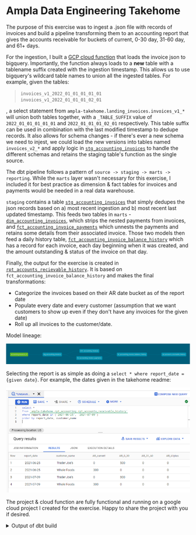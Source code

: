 # Ampla Data Engineering Takehome

The purpose of this exercise was to ingest a .json file with records of invoices and build a pipeline transforming them to an accounting report that gives the accounts receivable for buckets of current, 0-30 day, 31-60 day, and 61+ days.  

For the ingestion, I built a [GCP cloud function](pipelines/cloud-functions/invoice-ingest/) that loads the invoice json to bigquery. Importantly, the function always loads to a **new** table with a tablename suffix created with the ingestion timestamp.  This allows us to use bigquery's wildcard table names to union all the ingested tables.  For example, given the tables: 

> `invoices_v1_2022_01_01_01_01_01`\
> `invoices_v1_2022_01_01_01_02_01`

, a select statement from `ampla-takehome.landing_invoices.invoices_v1_*` will union both tables together, with a `_TABLE_SUFFIX` value of `2022_01_01_01_01_01` and `2022_01_01_01_02_01` respectively.  This table suffix can be used in combination with the last modified timestamp to dedupe records.  It also allows for schema changes - if there's ever a new schema we need to injest, we could load the new versions into tables named `invoices_v2_*` and apply logic in [`stg_accounting_invoices`](models/staging/accounting/stg_accounting_invoices.sql) to handle the different schemas and retains the staging table's function as the single source.

The dbt pipeline follows a pattern of `source -> staging -> marts -> reporting`.  While the `marts` layer wasn't necessary for this exercise, I included it for best practice as dimension & fact tables for invoices and payments would be needed in a real data warehouse.

`staging` contains a table [`stg_accounting_invoices`](models/staging/accounting/stg_accounting_invoices.sql) that simply dedupes the json records based on a) most recent ingestion and b) most recent last updated timestamp.  This feeds two tables in `marts` - [`dim_accounting_invoices`](models/marts/accounting/dim_accounting_invoices.sql), which strips the nested payments from invoices, and [`fct_accounting_invoice_payments`](models/marts/accounting/fct_accounting_invoice_payments.sql) which unnests the payments and retains some details from their associated invoice.  Those two models then feed a daily history table, [`fct_accounting_invoice_balance_history`](models/marts/accounting/fct_accounting_invoice_balance_history.sql) which has a record for each invoice, each day beginning when it was created, and the amount outstanding & status of the invoice on that day.  

Finally, the output for the exercise is created in [`rpt_accounts_recievable_history`](models/reporting/accounting/rpt_accounts_receivable_history.sql).  It is based on  `fct_accounting_invoice_balance_history` and makes the final transformations: 
- Categorize the invoices based on their AR date bucket as of the report date
- Populate every date and every customer (assumption that we want customers to show up even if they don't have any invoices for the given date)
- Roll up all invoices to the customer/date. 

Model lineage: 

![Model lineage](model_lineage.PNG)

Selecting the report is as simple as doing a `select * where report_date = {given date}`.  For example, the dates given in the takehome readme:

![Results](example_output.PNG)


The project & cloud function are fully functional and running on a google cloud project I created for the exercise.  Happy to share the project with you if desired.  

<details><summary>Output of dbt build</summary>

```
(venv) lpope@MSI:~/github/ampla-takehome$ dbt build
03:54:33  Running with dbt=1.0.4
03:54:33  Found 5 models, 12 tests, 0 snapshots, 0 analyses, 189 macros, 0 operations, 0 seed files, 1 source, 0 exposures, 0 metrics
03:54:33  
03:54:34  Concurrency: 4 threads (target='dev')
03:54:34  
03:54:34  1 of 17 START view model stg_accounting.stg_accounting_invoices................. [RUN]
03:54:35  1 of 17 OK created view model stg_accounting.stg_accounting_invoices............ [OK in 0.65s]
03:54:35  2 of 17 START test not_null_stg_accounting_invoices_invoice_id.................. [RUN]
03:54:35  3 of 17 START test unique_stg_accounting_invoices_invoice_id.................... [RUN]
03:54:37  3 of 17 PASS unique_stg_accounting_invoices_invoice_id.......................... [PASS in 1.73s]
03:54:37  2 of 17 PASS not_null_stg_accounting_invoices_invoice_id........................ [PASS in 1.74s]
03:54:37  4 of 17 START table model accounting.dim_accounting_invoices.................... [RUN]
03:54:37  5 of 17 START table model accounting.fct_accounting_invoice_payments............ [RUN]
03:54:40  5 of 17 OK created table model accounting.fct_accounting_invoice_payments....... [CREATE TABLE (6.0 rows, 3.4 KB processed) in 3.19s]
03:54:40  6 of 17 START test not_null_fct_accounting_invoice_payments_invoice_id.......... [RUN]
03:54:40  7 of 17 START test not_null_fct_accounting_invoice_payments_payment_id.......... [RUN]
03:54:40  8 of 17 START test unique_fct_accounting_invoice_payments_payment_id............ [RUN]
03:54:40  4 of 17 OK created table model accounting.dim_accounting_invoices............... [CREATE TABLE (4.0 rows, 3.8 KB processed) in 3.21s]
03:54:40  9 of 17 START test not_null_dim_accounting_invoices_invoice_id.................. [RUN]
03:54:41  9 of 17 PASS not_null_dim_accounting_invoices_invoice_id........................ [PASS in 1.39s]
03:54:41  8 of 17 PASS unique_fct_accounting_invoice_payments_payment_id.................. [PASS in 1.43s]
03:54:41  7 of 17 PASS not_null_fct_accounting_invoice_payments_payment_id................ [PASS in 1.44s]
03:54:41  6 of 17 PASS not_null_fct_accounting_invoice_payments_invoice_id................ [PASS in 1.44s]
03:54:41  10 of 17 START test relationships_fct_accounting_invoice_payments_invoice_id__invoice_id__ref_dim_accounting_invoices_ [RUN]
03:54:41  11 of 17 START test unique_dim_accounting_invoices_invoice_id................... [RUN]
03:54:43  10 of 17 PASS relationships_fct_accounting_invoice_payments_invoice_id__invoice_id__ref_dim_accounting_invoices_ [PASS in 1.51s]
03:54:43  11 of 17 PASS unique_dim_accounting_invoices_invoice_id......................... [PASS in 1.51s]
03:54:43  12 of 17 START table model accounting.fct_accounting_invoice_balance_history.... [RUN]
03:54:47  12 of 17 OK created table model accounting.fct_accounting_invoice_balance_history [CREATE TABLE (1.2k rows, 934.0 Bytes processed) in 4.28s]
03:54:47  13 of 17 START test not_null_fct_accounting_invoice_balance_history_invoice_id_report_date [RUN]
03:54:47  14 of 17 START test unique_fct_accounting_invoice_balance_history_invoice_id_report_date [RUN]
03:54:49  14 of 17 PASS unique_fct_accounting_invoice_balance_history_invoice_id_report_date [PASS in 1.32s]
03:54:49  13 of 17 PASS not_null_fct_accounting_invoice_balance_history_invoice_id_report_date [PASS in 1.72s]
03:54:49  15 of 17 START table model rpt_accounting.rpt_accounts_receivable_history....... [RUN]
03:54:52  15 of 17 OK created table model rpt_accounting.rpt_accounts_receivable_history.. [CREATE TABLE (670.0 rows, 55.4 KB processed) in 3.57s]
03:54:52  16 of 17 START test not_null_rpt_accounts_receivable_history_customer_name_report_date [RUN]
03:54:52  17 of 17 START test unique_rpt_accounts_receivable_history_customer_name_report_date [RUN]
03:54:54  16 of 17 PASS not_null_rpt_accounts_receivable_history_customer_name_report_date [PASS in 1.26s]
03:54:54  17 of 17 PASS unique_rpt_accounts_receivable_history_customer_name_report_date.. [PASS in 1.55s]
03:54:54  
03:54:54  Finished running 1 view model, 12 tests, 4 table models in 21.41s.
03:54:54  
03:54:54  Completed successfully
03:54:54  
03:54:54  Done. PASS=17 WARN=0 ERROR=0 SKIP=0 TOTAL=17
```
</details>